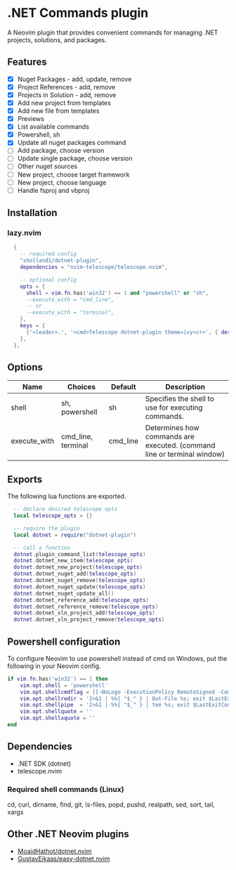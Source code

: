 # .NET Commands plugin

A Neovim plugin that provides convenient commands for managing .NET projects, solutions, and packages.

## Features

- [x] Nuget Packages - add, update, remove
- [x] Project References - add, remove
- [x] Projects in Solution - add, remove
- [x] Add new project from templates
- [x] Add new file from templates
- [x] Previews
- [x] List available commands
- [x] Powershell, sh
- [x] Update all nuget packages command
- [ ] Add package, choose version
- [ ] Update single package, choose version
- [ ] Other nuget sources
- [ ] New project, choose target framework
- [ ] New project, choose language
- [ ] Handle fsproj and vbproj

## Installation

### lazy.nvim
```lua
  {
    -- required config
    "sholland1/dotnet-plugin",
    dependencies = "nvim-telescope/telescope.nvim",

    -- optional config
    opts = {
      shell = vim.fn.has('win32') == 1 and "powershell" or "sh",
      --execute_with = "cmd_line",
      -- or
      --execute_with = "terminal",
    },
    keys = {
      {'<leader>.', '<cmd>Telescope dotnet-plugin theme=ivy<cr>', { desc = '.NET Command List' }},
    },
  },
```

## Options

| Name | Choices | Default | Description |
|------|---------|---------|-------------|
| shell | sh, powershell | sh | Specifies the shell to use for executing commands. |
| execute_with | cmd_line, terminal | cmd_line | Determines how commands are executed. (command line or terminal window) |

## Exports

The following lua functions are exported.

```lua
  -- declare desired telescope opts
  local telescope_opts = {}

  -- require the plugin
  local dotnet = require("dotnet-plugin")

  -- call a function
  dotnet.plugin_command_list(telescope_opts)
  dotnet.dotnet_new_item(telescope_opts)
  dotnet.dotnet_new_project(telescope_opts)
  dotnet.dotnet_nuget_add(telescope_opts)
  dotnet.dotnet_nuget_remove(telescope_opts)
  dotnet.dotnet_nuget_update(telescope_opts)
  dotnet.dotnet_nuget_update_all()
  dotnet.dotnet_reference_add(telescope_opts)
  dotnet.dotnet_reference_remove(telescope_opts)
  dotnet.dotnet_sln_project_add(telescope_opts)
  dotnet.dotnet_sln_project_remove(telescope_opts)
```

## Powershell configuration

To configure Neovim to use powershell instead of cmd on Windows, put the following in your Neovim config.
```lua
if vim.fn.has('win32') == 1 then
    vim.opt.shell = 'powershell'
    vim.opt.shellcmdflag = [[-NoLogo -ExecutionPolicy RemoteSigned -Command [Console]::InputEncoding=[Console]::OutputEncoding=[System.Text.UTF8Encoding]::new();$PSDefaultParameterValues['Out-File:Encoding']='utf8';]]
    vim.opt.shellredir = '2>&1 | %%{ "$_" } | Out-File %s; exit $LastExitCode'
    vim.opt.shellpipe  = '2>&1 | %%{ "$_" } | tee %s; exit $LastExitCode'
    vim.opt.shellquote = ''
    vim.opt.shellxquote = ''
end
```

## Dependencies

- .NET SDK (dotnet)
- telescope.nvim

### Required shell commands (Linux)
cd, curl, dirname, find, git, ls-files, popd, pushd, realpath, sed, sort, tail, xargs

## Other .NET Neovim plugins

- [MoaidHathot/dotnet.nvim](https://github.com/MoaidHathot/dotnet.nvim)
- [GustavEikaas/easy-dotnet.nvim](https://github.com/GustavEikaas/easy-dotnet.nvim)
